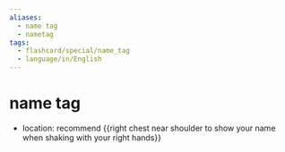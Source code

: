 ```yaml
---
aliases:
  - name tag
  - nametag
tags:
  - flashcard/special/name_tag
  - language/in/English
---
```


# name tag

- location: recommend {{right chest near shoulder to show your name when shaking with your right hands}}
